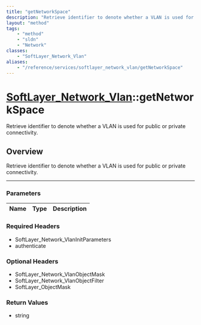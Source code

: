 ```yaml
---
title: "getNetworkSpace"
description: "Retrieve identifier to denote whether a VLAN is used for public or private connectivity."
layout: "method"
tags:
    - "method"
    - "sldn"
    - "Network"
classes:
    - "SoftLayer_Network_Vlan"
aliases:
    - "/reference/services/softlayer_network_vlan/getNetworkSpace"
---
```

# [SoftLayer_Network_Vlan](/reference/services/SoftLayer_Network_Vlan)::getNetworkSpace


Retrieve identifier to denote whether a VLAN is used for public or private connectivity.


## Overview 
Retrieve identifier to denote whether a VLAN is used for public or private connectivity.

-----

### Parameters 
|Name | Type | Description |
| --- | --- | --- |


### Required Headers
* SoftLayer_Network_VlanInitParameters
* authenticate


### Optional Headers
* SoftLayer_Network_VlanObjectMask
* SoftLayer_Network_VlanObjectFilter
* SoftLayer_ObjectMask

### Return Values
* string




